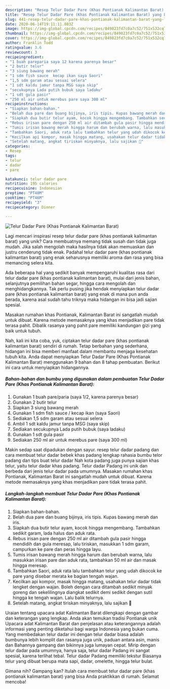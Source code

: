 ```yaml
---
description: "Resep Telur Dadar Pare (Khas Pontianak Kalimantan Barat) yang Lezat"
title: "Resep Telur Dadar Pare (Khas Pontianak Kalimantan Barat) yang Lezat"
slug: 441-resep-telur-dadar-pare-khas-pontianak-kalimantan-barat-yang-lezat
date: 2020-06-14T19:11:11.803Z
image: https://img-global.cpcdn.com/recipes/849823fd7c0a7c52/751x532cq70/telur-dadar-pare-khas-pontianak-kalimantan-barat-foto-resep-utama.jpg
thumbnail: https://img-global.cpcdn.com/recipes/849823fd7c0a7c52/751x532cq70/telur-dadar-pare-khas-pontianak-kalimantan-barat-foto-resep-utama.jpg
cover: https://img-global.cpcdn.com/recipes/849823fd7c0a7c52/751x532cq70/telur-dadar-pare-khas-pontianak-kalimantan-barat-foto-resep-utama.jpg
author: Franklin Todd
ratingvalue: 3.6
reviewcount: 3
recipeingredient:
- "1 buah pareparia saya 12 karena parenya besar"
- "2 butir telur"
- "3 siung bawang merah"
- "1 sdm fish sauce  kecap ikan saya Saori"
- "1,5 sdm garam atau sesuai selera"
- "1 sdt kaldu jamur tanpa MSG saya skip"
- "secukupnya Lada putih bubuk saya ladaku"
- "1 sdt gula pasir"
- "250 ml air untuk merebus pare saya 300 ml"
recipeinstructions:
- "Siapkan bahan-bahan."
- "Belah dua pare dan buang bijinya, iris tipis. Kupas bawang merah dan iris."
- "Siapkah dua butir telur ayam, kocok hingga mengembang. Tambahkan sedikit garam, lada halus dan aduk rata."
- "Rebus irisan pare dengan 250 ml air ditambah gula pasir hingga mendidih dan gula meresap, lalu tiriskan, masukkan 1 sdm garam, campurkan ke pare dan peras hingga layu."
- "Tumis irisan bawang merah hingga harum dan berubah warna, lalu masukkan irisan pare dan aduk rata, tambahkan 50 ml air dan masak hingga meresap."
- "Tambahkan Saori, aduk rata lalu tambahkan telur yang udah dikocok ke pare yang disebar merata ke bagian tengah wajan."
- "Kecilkan api kompor, masak hingga matang, usahakan telur dadar tidak lengket dengan wajan. Boleh dengan cara ditambah sedikit minyak goreng dan sekelilingnya diangkat sedikit demi sedikit dengan sutil hingga ke tengah wajan. Lalu balik telurnya."
- "Setelah matang, angkat tiriskan minyaknya, lalu sajikan 🌻"
categories:
- Resep
tags:
- telur
- dadar
- pare

katakunci: telur dadar pare 
nutrition: 195 calories
recipecuisine: Indonesian
preptime: "PT40M"
cooktime: "PT46M"
recipeyield: "3"
recipecategory: Dinner

---
```



![Telur Dadar Pare (Khas Pontianak Kalimantan Barat)](https://img-global.cpcdn.com/recipes/849823fd7c0a7c52/751x532cq70/telur-dadar-pare-khas-pontianak-kalimantan-barat-foto-resep-utama.jpg)

Lagi mencari inspirasi resep telur dadar pare (khas pontianak kalimantan barat) yang unik? Cara membuatnya memang tidak susah dan tidak juga mudah. Jika salah mengolah maka hasilnya tidak akan memuaskan dan justru cenderung tidak enak. Padahal telur dadar pare (khas pontianak kalimantan barat) yang enak seharusnya memiliki aroma dan rasa yang bisa memancing selera kita.

Ada beberapa hal yang sedikit banyak mempengaruhi kualitas rasa dari telur dadar pare (khas pontianak kalimantan barat), mulai dari jenis bahan, selanjutnya pemilihan bahan segar, hingga cara mengolah dan menghidangkannya. Tak perlu pusing jika hendak menyiapkan telur dadar pare (khas pontianak kalimantan barat) yang enak di mana pun anda berada, karena asal sudah tahu triknya maka hidangan ini bisa jadi sajian spesial.

Masakan rumahan khas Pontianak, Kalimantan Barat ini sangatlah mudah untuk dibuat. Karena metode memasaknya yang khas menjadikan pare tidak terasa pahit. Dibalik rasanya yang pahit pare memiliki kandungan gizi yang baik untuk tubuh.


Nah, kali ini kita coba, yuk, ciptakan telur dadar pare (khas pontianak kalimantan barat) sendiri di rumah. Tetap berbahan yang sederhana, hidangan ini bisa memberi manfaat dalam membantu menjaga kesehatan tubuh kita. Anda dapat menyiapkan Telur Dadar Pare (Khas Pontianak Kalimantan Barat) menggunakan 9 bahan dan 8 tahap pembuatan. Berikut ini cara untuk menyiapkan hidangannya.

<!--inarticleads1-->

##### Bahan-bahan dan bumbu yang digunakan dalam pembuatan Telur Dadar Pare (Khas Pontianak Kalimantan Barat):

1. Gunakan 1 buah pare/paria (saya 1/2, karena parenya besar)
1. Gunakan 2 butir telur
1. Siapkan 3 siung bawang merah
1. Gunakan 1 sdm fish sauce / kecap ikan (saya Saori)
1. Sediakan 1,5 sdm garam atau sesuai selera
1. Ambil 1 sdt kaldu jamur tanpa MSG (saya skip)
1. Sediakan secukupnya Lada putih bubuk (saya ladaku)
1. Gunakan 1 sdt gula pasir
1. Sediakan 250 ml air untuk merebus pare (saya 300 ml)


Makin sedap saat dipadukan dengan sayur. resep telur dadar padang dan cara membuat telur dadar bebek khas padang lengkap rahasia bumbu telor padang dan tips buat telur dadar Nah kota padang juga punya sajian khas telur, yaitu telur dadar khas padang. Telur dadar Padang ini unik dan berbeda dari jenis telur dadar pada umumnya. Masakan rumahan khas Pontianak, Kalimantan Barat ini sangatlah mudah untuk dibuat. Karena metode memasaknya yang khas menjadikan pare tidak terasa pahit. 

<!--inarticleads2-->

##### Langkah-langkah membuat Telur Dadar Pare (Khas Pontianak Kalimantan Barat):

1. Siapkan bahan-bahan.
1. Belah dua pare dan buang bijinya, iris tipis. Kupas bawang merah dan iris.
1. Siapkah dua butir telur ayam, kocok hingga mengembang. Tambahkan sedikit garam, lada halus dan aduk rata.
1. Rebus irisan pare dengan 250 ml air ditambah gula pasir hingga mendidih dan gula meresap, lalu tiriskan, masukkan 1 sdm garam, campurkan ke pare dan peras hingga layu.
1. Tumis irisan bawang merah hingga harum dan berubah warna, lalu masukkan irisan pare dan aduk rata, tambahkan 50 ml air dan masak hingga meresap.
1. Tambahkan Saori, aduk rata lalu tambahkan telur yang udah dikocok ke pare yang disebar merata ke bagian tengah wajan.
1. Kecilkan api kompor, masak hingga matang, usahakan telur dadar tidak lengket dengan wajan. Boleh dengan cara ditambah sedikit minyak goreng dan sekelilingnya diangkat sedikit demi sedikit dengan sutil hingga ke tengah wajan. Lalu balik telurnya.
1. Setelah matang, angkat tiriskan minyaknya, lalu sajikan 🌻


Uraian tentang upacara adat Kalimantan Barat dilengkapi dengan gambar dan keterangan yang lengkap. Anda akan temukan tradisi Pontianak unik Upacara adat Kalimantan Barat dan penjelasan atau keterangannya adalah informasi yang penting diketahui bagi warga Indonesia yang bukan cuma. Yang membedakan telur dadar ini dengan telur dadar biasa adalah bumbunya lebih komplit dan rasanya juga unik, paduan antara asin, manis dan Bahannya gampang dan bikinnya juga lumayan cepat. Mirip dengan telur dadar pada umumnya, hanya saja, telur dadar Padang ini sangat spesial, karena terlihat tebal. Telur dadar Padang memiliki tekstur Biasanya telur yang dibuat berupa mata sapi, dadar, omelette, hingga telur bulat. 

Gimana nih? Gampang kan? Itulah cara membuat telur dadar pare (khas pontianak kalimantan barat) yang bisa Anda praktikkan di rumah. Selamat mencoba!
